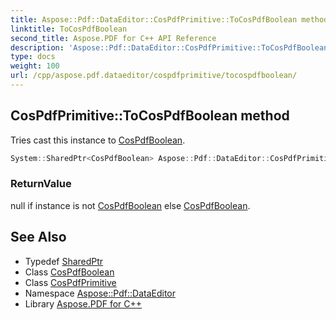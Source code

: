 ```yaml
---
title: Aspose::Pdf::DataEditor::CosPdfPrimitive::ToCosPdfBoolean method
linktitle: ToCosPdfBoolean
second_title: Aspose.PDF for C++ API Reference
description: 'Aspose::Pdf::DataEditor::CosPdfPrimitive::ToCosPdfBoolean method. Tries cast this instance to CosPdfBoolean in C++.'
type: docs
weight: 100
url: /cpp/aspose.pdf.dataeditor/cospdfprimitive/tocospdfboolean/
---
```

## CosPdfPrimitive::ToCosPdfBoolean method


Tries cast this instance to [CosPdfBoolean](../../cospdfboolean/).

```cpp
System::SharedPtr<CosPdfBoolean> Aspose::Pdf::DataEditor::CosPdfPrimitive::ToCosPdfBoolean() override
```


### ReturnValue

null if instance is not [CosPdfBoolean](../../cospdfboolean/) else [CosPdfBoolean](../../cospdfboolean/).

## See Also

* Typedef [SharedPtr](../../../system/sharedptr/)
* Class [CosPdfBoolean](../../cospdfboolean/)
* Class [CosPdfPrimitive](../)
* Namespace [Aspose::Pdf::DataEditor](../../)
* Library [Aspose.PDF for C++](../../../)
